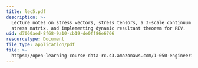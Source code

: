 ```yaml
---
title: lec5.pdf
description: >-
  Lecture notes on stress vectors, stress tensors, a 3-scale continuum model,
  stress matrix, and implementing dynamic resultant theorem for REV.
uid: d7060aed-8f68-9a10-cb19-de0ff86e6766
resourcetype: Document
file_type: application/pdf
file: >-
  https://open-learning-course-data-rc.s3.amazonaws.com/1-050-engineering-mechanics-i-fall-2007/d7060aed8f689a10cb19de0ff86e6766_lec5.pdf
---
```

